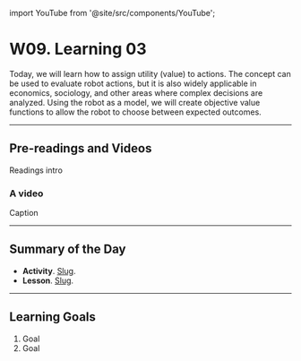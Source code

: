 
import YouTube from '@site/src/components/YouTube';

# W09. Learning 03
Today, we will learn how to assign utility (value) to actions. The concept can be used to evaluate robot actions, but it is also widely applicable in economics, sociology, and other areas where complex decisions are analyzed. Using the robot as a model, we will create objective value functions to allow the robot to choose between expected outcomes.

---
## Pre-readings and Videos
Readings intro

### A video
<YouTube id="id" />
Caption


---
## Summary of the Day

- **Activity**. [Slug](/docs/concepts/teaching/activities/LINK.md).
- **Lesson**. [Slug](/docs/concepts/teaching/lessons/LINK.md).

---
## Learning Goals
1. Goal
2. Goal